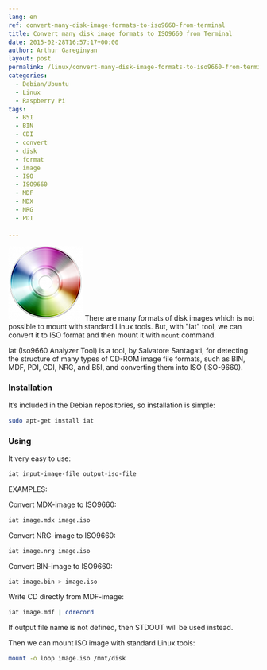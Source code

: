 ```yaml
---
lang: en
ref: convert-many-disk-image-formats-to-iso9660-from-terminal
title: Convert many disk image formats to ISO9660 from Terminal
date: 2015-02-28T16:57:17+00:00
author: Arthur Gareginyan
layout: post
permalink: /linux/convert-many-disk-image-formats-to-iso9660-from-terminal.html
categories:
  - Debian/Ubuntu
  - Linux
  - Raspberry Pi
tags:
  - B5I
  - BIN
  - CDI
  - convert
  - disk
  - format
  - image
  - ISO
  - ISO9660
  - MDF
  - MDX
  - NRG
  - PDI

---
```


![thumb](/images/disk-150x150.png)
There are many formats of disk images which is not possible to mount with standard Linux tools. But, with "Iat" tool, we can convert it to ISO format and then mount it with `mount` command.


Iat (Iso9660 Analyzer Tool) is a tool, by Salvatore Santagati, for detecting the structure of many types of CD-ROM image file formats, such as BIN, MDF, PDI, CDI, NRG, and B5I, and converting them into ISO (ISO-9660).


### Installation

It’s included in the Debian repositories, so installation is simple:

```sh
sudo apt-get install iat
```


### Using

It very easy to use:

```sh
iat input-image-file output-iso-file
```


EXAMPLES:

Convert MDX-image to ISO9660:

```sh
iat image.mdx image.iso
```

Convert NRG-image to ISO9660:

```sh
iat image.nrg image.iso
```

Convert BIN-image to ISO9660:

```sh
iat image.bin > image.iso
```

Write CD directly from MDF-image:

```sh
iat image.mdf | cdrecord
```

If output file name is not defined, then STDOUT will be used instead.

Then we can mount ISO image with standard Linux tools:

```sh
mount -o loop image.iso /mnt/disk
```

